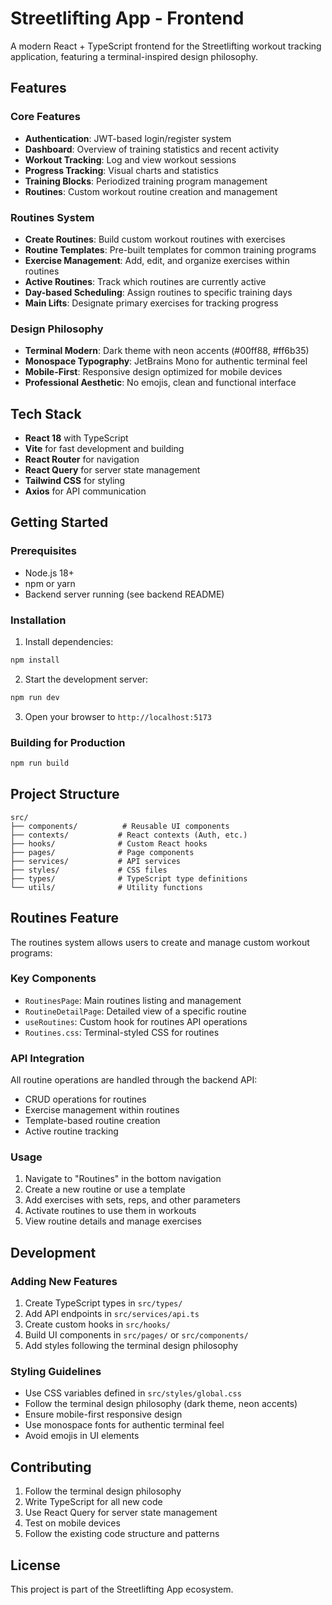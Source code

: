 # Streetlifting App - Frontend

A modern React + TypeScript frontend for the Streetlifting workout tracking application, featuring a terminal-inspired design philosophy.

## Features

### Core Features

- **Authentication**: JWT-based login/register system
- **Dashboard**: Overview of training statistics and recent activity
- **Workout Tracking**: Log and view workout sessions
- **Progress Tracking**: Visual charts and statistics
- **Training Blocks**: Periodized training program management
- **Routines**: Custom workout routine creation and management

### Routines System

- **Create Routines**: Build custom workout routines with exercises
- **Routine Templates**: Pre-built templates for common training programs
- **Exercise Management**: Add, edit, and organize exercises within routines
- **Active Routines**: Track which routines are currently active
- **Day-based Scheduling**: Assign routines to specific training days
- **Main Lifts**: Designate primary exercises for tracking progress

### Design Philosophy

- **Terminal Modern**: Dark theme with neon accents (#00ff88, #ff6b35)
- **Monospace Typography**: JetBrains Mono for authentic terminal feel
- **Mobile-First**: Responsive design optimized for mobile devices
- **Professional Aesthetic**: No emojis, clean and functional interface

## Tech Stack

- **React 18** with TypeScript
- **Vite** for fast development and building
- **React Router** for navigation
- **React Query** for server state management
- **Tailwind CSS** for styling
- **Axios** for API communication

## Getting Started

### Prerequisites

- Node.js 18+
- npm or yarn
- Backend server running (see backend README)

### Installation

1. Install dependencies:

```bash
npm install
```

2. Start the development server:

```bash
npm run dev
```

3. Open your browser to `http://localhost:5173`

### Building for Production

```bash
npm run build
```

## Project Structure

```
src/
├── components/          # Reusable UI components
├── contexts/           # React contexts (Auth, etc.)
├── hooks/              # Custom React hooks
├── pages/              # Page components
├── services/           # API services
├── styles/             # CSS files
├── types/              # TypeScript type definitions
└── utils/              # Utility functions
```

## Routines Feature

The routines system allows users to create and manage custom workout programs:

### Key Components

- `RoutinesPage`: Main routines listing and management
- `RoutineDetailPage`: Detailed view of a specific routine
- `useRoutines`: Custom hook for routines API operations
- `Routines.css`: Terminal-styled CSS for routines

### API Integration

All routine operations are handled through the backend API:

- CRUD operations for routines
- Exercise management within routines
- Template-based routine creation
- Active routine tracking

### Usage

1. Navigate to "Routines" in the bottom navigation
2. Create a new routine or use a template
3. Add exercises with sets, reps, and other parameters
4. Activate routines to use them in workouts
5. View routine details and manage exercises

## Development

### Adding New Features

1. Create TypeScript types in `src/types/`
2. Add API endpoints in `src/services/api.ts`
3. Create custom hooks in `src/hooks/`
4. Build UI components in `src/pages/` or `src/components/`
5. Add styles following the terminal design philosophy

### Styling Guidelines

- Use CSS variables defined in `src/styles/global.css`
- Follow the terminal design philosophy (dark theme, neon accents)
- Ensure mobile-first responsive design
- Use monospace fonts for authentic terminal feel
- Avoid emojis in UI elements

## Contributing

1. Follow the terminal design philosophy
2. Write TypeScript for all new code
3. Use React Query for server state management
4. Test on mobile devices
5. Follow the existing code structure and patterns

## License

This project is part of the Streetlifting App ecosystem.
